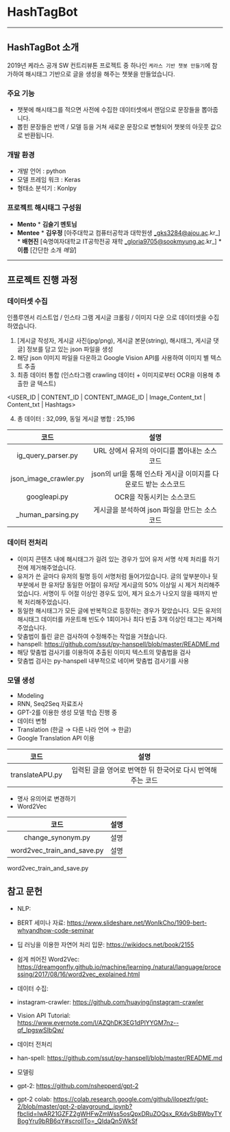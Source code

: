# HashTagBot
---
## HashTagBot 소개
2019년 케라스 공개 SW 컨트리뷰톤 프로젝트 중 하나인 `케라스 기반 챗봇 만들기`에 참가하여  해시태그 기반으로 글을 생성을 해주는 챗봇을 만들었습니다.

### 주요 기능
* 챗봇에 해시태그를 적으면 사전에 수집한 데이터셋에서 랜덤으로 문장들을 뽑아줍니다.
* 뽑힌 문장들은 번역 / 모델 등을 거쳐 새로운 문장으로 변형되어 챗봇의 아웃풋 값으로 반환됩니다.

### 개발 환경
* 개발 언어 : python
* 모델 프레임 워크 : Keras
* 형태소 분석기 : Konlpy


### 프로젝트 해시태그 구성원
*    __Mento__ 
    *    __김슬기 멘토님__ 
*    __Mentee__ 
    *    __김우정__ [아주대학교 컴퓨터공학과 대학원생  _gks3284@ajou.ac.kr_]
    *    __배현진__ [숙명여자대학교 IT공학전공 재학 _gloria9705@sookmyung.ac.kr_]
    *    __이름__ [간단한 소개 _메일_]    

---
## 프로젝트 진행 과정

### 데이터셋 수집 
인플루엔서 리스트업 / 인스타 그램 게시글 크롤링 / 이미지 다운 으로 데이터셋을 수집하였습니다.

1. [게시글 작성자, 게시글 사진(jpg/png), 게시글 본문(string), 해시태그, 게시글 댓글] 정보를 담고 있는 json 파일을 생성
2. 해당 json 이미지 파일을 다운하고 Google Vision API를 사용하여 이미지 별 텍스트 추출
3. 최종 데이터 통합 (인스타그램 crawling 데이터 + 이미지로부터 OCR을 이용해 추출한 글 텍스트)

<USER_ID | CONTENT_ID | CONTENT_IMAGE_ID | Image_Content_txt | Content_txt | Hashtags>

4. 총 데이터 : 32,099, 동일 게시글 병합 : 25,196

|코드|설명|
|:--------:|:--------:|
|ig_query_parser.py|URL 상에서 유저의 아이디를 뽑아내는 소스코드|
|json_image_crawler.py|json의 url을 통해 인스타 게시글 이미지를 다운로드 받는 소스코드|
|googleapi.py|OCR을 작동시키는 소스코드|
|_human_parsing.py|게시글을 분석하여 json 파일을 만드는 소스코드|

###  데이터 전처리
* 이미지 콘텐츠 내에 해시태그가 걸려 있는 경우가 있어 유저 서명 삭제 처리를 하기 전에 제거해주었습니다.
* 유저가 쓴 글마다 유저의 필명 등이 서명처럼 들어가있습니다. 글의 앞부분이나 뒷부분에서 한 유저당 동일한 어절이 유저당 게시글의 50% 이상일 시 제거 처리해주었습니다. 서명이 두 어절 이상인 경우도 있어, 제거 요소가 나오지 않을 때까지 반복 처리해주었습니다.
* 동일한 해시태그가 모든 글에 반복적으로 등장하는 경우가 잦았습니다. 모든 유저의 해시태그 데이터를 카운트해 빈도수 1회이거나 최다 빈출 3개 이상인 태그는 제거해주었습니다.
* 맞춤법이 틀린 글은 검사하여 수정해주는 작업을 거쳤습니다. 
* hanspell: https://github.com/ssut/py-hanspell/blob/master/README.md
* 해당 맞춤법 검사기를 이용하여 추출된 이미지 텍스트의 맞춤법을 검사
* 맞춤법 검사는 py-hanspell 내부적으로 네이버 맞춤법 검사기를 사용

### 모델 생성
* Modeling
* RNN, Seq2Seq 자료조사
* GPT-2를 이용한 생성 모델 학습 진행 중
* 데이터 변형 
* Translation (한글 →  다른 나라 언어 →  한글)
* Google Translation API 이용

|코드|설명|
|:--------:|:--------:|
|translateAPU.py|입력된 글을 영어로 번역한 뒤 한국어로 다시 번역해주는 코드|


* 명사 유의어로 변경하기 
* Word2Vec

|코드|설명|
|:--------:|:--------:|
|change_synonym.py|설명|
|word2vec_train_and_save.py|설명|

word2vec_train_and_save.py
## 참고 문헌
* NLP:
* BERT 세미나 자료: <https://www.slideshare.net/WonIkCho/1909-bert-whyandhow-code-seminar>
* 딥 러닝을 이용한 자연어 처리 입문: <https://wikidocs.net/book/2155>
* 쉽게 씌어진 Word2Vec: <https://dreamgonfly.github.io/machine/learning,/natural/language/processing/2017/08/16/word2vec_explained.html>


* 데이터 수집:
* instagram-crawler: <https://github.com/huaying/instagram-crawler>
* Vision API Tutorial: <https://www.evernote.com/l/AZQhDK3EG1dPlYYGM7nz--qf_IpgswSIbQw/>

* 데이터 전처리
* han-spell: <https://github.com/ssut/py-hanspell/blob/master/README.md>


* 모델링
* gpt-2: <https://github.com/nshepperd/gpt-2>
* gpt-2 colab: <https://colab.research.google.com/github/ilopezfr/gpt-2/blob/master/gpt-2-playground_.ipynb?fbclid=IwAR21GZFZ2gWHFwZmWss5osQpxDRuZOQsx_RXdvSbBWbyTYBogYru9bRB6qY#scrollTo=_QIdaQn5WkSf>


